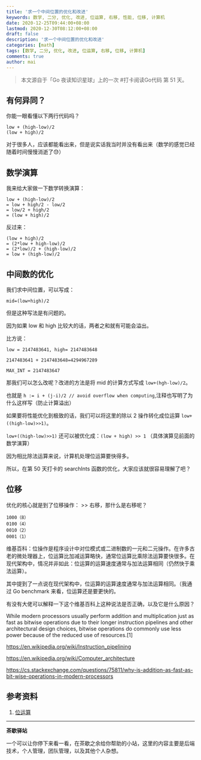 ```yaml
---
title: '求一个中间位置的优化和改进'
keywords: 数学, 二分, 优化, 改进, 位运算, 右移, 性能, 位移, 计算机
date: 2020-12-25T09:44:00+08:00
lastmod: 2020-12-30T08:12:00+08:00
draft: false
description: '求一个中间位置的优化和改进'
categories: [math]
tags: [数学, 二分, 优化, 改进, 位运算, 右移, 位移, 计算机]
comments: true
author: mai
---
```


>本文源自于「Go 夜读知识星球」上的一次 #打卡阅读Go代码 第 51 天。

## 有何异同？

你能一眼看懂以下两行代码吗？

```
low + (high-low)/2
(low + high)/2
```

对于很多人，应该都能看出来，但是说实话我当时并没有看出来（数学的感觉已经随着时间慢慢消逝了😓）

## 数学演算

我来给大家做一下数学转换演算：

```
low + (high-low)/2
= low + high/2 - low/2
= low/2 + high/2
= (low + high)/2
```

反过来：

```
(low + high)/2 
= (2*low + high-low)/2
= (2*low)/2 + (high-low)/2 
= low + (high-low)/2
```

## 中间数的优化

我们求中间位置，可以写成：

`mid=(low+high)/2`

但是这种写法是有问题的。

因为如果 low 和 high 比较大的话，两者之和就有可能会溢出。

比方说：

```
low = 2147483641, high= 2147483648

2147483641 + 2147483648=4294967289

MAX_INT = 2147483647
```

那我们可以怎么改呢？改进的方法是将 mid 的计算方式写成 `low+(hgh-low)/2`。

也就是 `h := i + (j-i)/2 // avoid overflow when computing`,注释也写明了为什么这样写（防止计算溢出）

如果要将性能优化到极致的话，我们可以将这里的除以 2 操作转化成位运算 `low+((high-low)>>1)`。

`low+((high-low)>>1)` 还可以被优化成：`(low + high) >> 1` （具体演算见前面的数学演算）

因为相比除法运算来说，计算机处理位运算要快得多。

所以，在第 50 天打卡的 searchInts 函数的优化，大家应该就很容易理解了吧？

## 位移

优化的核心就是到了位移操作： >> 右移，那什么是右移呢？

```
1000（8）
0100（4）
0010（2）
0001（1）
```

维基百科：位操作是程序设计中对位模式或二进制数的一元和二元操作。在许多古老的微处理器上，位运算比加减运算略快，通常位运算比乘除法运算要快很多。在现代架构中，情况并非如此：位运算的运算速度通常与加法运算相同（仍然快于乘法运算）。

其中提到了一点说在现代架构中，位运算的运算速度通常与加法运算相同。（我通过 Go benchmark 来看，位运算还是要更快的。

有没有大佬可以解释一下这个维基百科上这种说法是否正确，以及它是什么原因？


While modern processors usually perform addition and multiplication just as fast as bitwise operations due to their longer instruction pipelines and other architectural design choices, bitwise operations do commonly use less power because of the reduced use of resources.[1]


https://en.wikipedia.org/wiki/Instruction_pipelining

https://en.wikipedia.org/wiki/Computer_architecture

https://cs.stackexchange.com/questions/75811/why-is-addition-as-fast-as-bit-wise-operations-in-modern-processors

## 参考资料

1. [位运算](https://zh.wikipedia.org/wiki/%E4%BD%8D%E6%93%8D%E4%BD%9C)

----

**茶歇驿站**

一个可以让你停下来看一看，在茶歇之余给你帮助的小站，这里的内容主要是后端技术，个人管理，团队管理，以及其他个人杂想。

